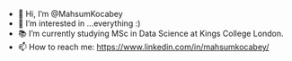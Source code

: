 - 👋 Hi, I’m @MahsumKocabey
- 👀 I’m interested in ...everything :)
- 📚 I’m currently studying MSc in Data Science at Kings College London.
- 📫 How to reach me: https://www.linkedin.com/in/mahsumkocabey/

<!---
MahsumKocabey/MahsumKocabey is a ✨ special ✨ repository because its `README.md` (this file) appears on your GitHub profile.
You can click the Preview link to take a look at your changes.
--->
